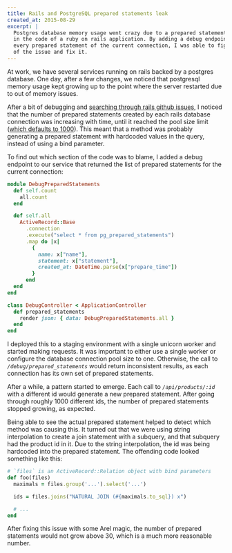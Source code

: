 ```yaml
---
title: Rails and PostgreSQL prepared statements leak
created_at: 2015-08-29
excerpt: |
  Postgres database memory usage went crazy due to a prepared statement "leak"
  in the code of a ruby on rails application. By adding a debug endpoint that lists
  every prepared statement of the current connection, I was able to figure out the source
  of the issue and fix it.
---
```


At work, we have several services running on rails backed by a postgres
database. One day, after a few changes, we noticed that postgresql memory usage
kept growing up to the point where the server restarted due to out of memory
issues.

After a bit of debugging and [searching through rails github
issues](https://github.com/rails/rails/issues/14645), I noticed that the number
of prepared statements created by each rails database connection was increasing
with time, until it reached the pool size limit ([which defaults to
1000](https://github.com/rails/rails/blob/master/activerecord/lib/active_record/connection_adapters/postgresql_adapter.rb#L258)).
This meant that a method was probably generating a prepared statement with
hardcoded values in the query, instead of using a bind parameter.

To find out which section of the code was to blame, I added a debug endpoint to
our service that returned the list of prepared statements for the current
connection:

~~~~ruby
module DebugPreparedStatements
  def self.count
    all.count
  end

  def self.all
    ActiveRecord::Base
      .connection
      .execute("select * from pg_prepared_statements")
      .map do |x|
        {
          name: x["name"],
          statement: x["statement"],
          created_at: DateTime.parse(x["prepare_time"])
        }
      end
  end
end

class DebugController < ApplicationController
  def prepared_statements
    render json: { data: DebugPreparedStatements.all }
  end
end
~~~~

I deployed this to a staging environment with a single unicorn worker and
started making requests. It was important to either use a single worker or
configure the database connection pool size to one. Otherwise, the call to
*`/debug/prepared_statements`* would return inconsistent results, as each
connection has its own set of prepared statements.

After a while, a pattern started to emerge. Each call to *`/api/products/:id`*
with a different id would generate a new prepared statement. After going
through roughly 1000 different ids, the number of prepared statements stopped
growing, as expected.

Being able to see the actual prepared statement helped to detect which method
was causing this. It turned out that we were using string interpolation to
create a join statement with a subquery, and that subquery had the product id
in it. Due to the string interpolation, the id was being hardcoded into the
prepared statement. The offending code looked something like this:

~~~~ruby
# `files` is an ActiveRecord::Relation object with bind parameters
def foo(files)
  maximals = files.group('...').select('...')

  ids = files.joins("NATURAL JOIN (#{maximals.to_sql}) x")

  # ...
end
~~~~

After fixing this issue with some Arel magic, the number of prepared statements
would not grow above 30, which is a much more reasonable number.
